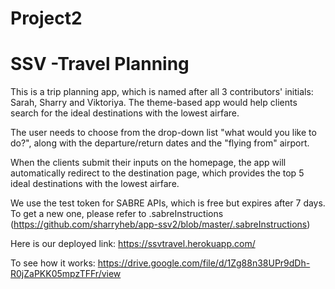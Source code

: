 # Project2
# SSV -Travel Planning 

This is a trip planning app, which is named after all 3 contributors' initials: Sarah, Sharry and Viktoriya. The theme-based app would help clients search for the ideal destinations with the lowest airfare. 

The user needs to choose from the drop-down list "what would you like to do?", along with the departure/return dates and the "flying from" airport.

When the clients submit their inputs on the homepage, the app will automatically redirect to the destination page, which provides the top 5 ideal destinations with the lowest airfare.

We use the test token for SABRE APIs, which is free but expires after 7 days. To get a new one, please refer to .sabreInstructions (https://github.com/sharryheb/app-ssv2/blob/master/.sabreInstructions)

Here is our deployed link: https://ssvtravel.herokuapp.com/

To see how it works: https://drive.google.com/file/d/1Zg88n38UPr9dDh-R0jZaPKK05mpzTFFr/view
